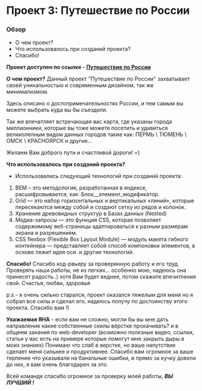 # Проект 3: Путешествие по России

### Обзор
* О чем проект?
* Что использовалось при созданий проекта?
* Спасибо!


**Проект доступен по ссылке - [Путешествие по России](https://ev9enn.github.io/russian-travel/)**


**О чем проект?**
Данный проект "Путешествие по России" захватывает своей уникальностью и современным дизайном, так же минимализмом. 

Здесь описано о достопримечательностях России, и тем самым вы можете выбрать куда вы бы съездили. 

Так же впечатляет встречающая вас карта, где указаны города миллионники, которые вы тоже можете посетить и удивиться великолепным видом данных городов такие как: ПЕРМЬ \ ТЮМЕНЬ \ ОМСК \ КРАСНОЯРСК и другие...

Желаем Вам доброго пути и счастливой дороги! =)

**Что использовалось при созданий проекта?**
* Использовались следующий технологий при  созданий проекта:
1. BEM – это методология, разработанная в яндексе, расшифровывается, как: Блок__элемент_модификатор.
2. Grid — это набор горизонтальных и вертикальных «линий», которые пересекаются между собой и создают сетку из рядов и колонок.
3. Хранение древовидных структур в Базах данных (Nested)
4. Медиа-запросы — это функция CSS, которая позволяет содержимому веб-страницы адаптироваться к разным размерам экрана и разрешениям.
5. CSS flexbox (Flexible Box Layout Module) — модуль макета гибкого контейнера — представляет собой способ компоновки элементов, в основе лежит идея оси.
и другие технологий.

**Спасибо!**
Спасибо код-рвьеру за проверянную работу и его труд.
Проверять наши работы, не из легких... особенно мою, надеюсь она принесет радость..) хотя Вам будет веднее, потом скажите впечитления свой. Счастья, любви, здоровья

p.s - я очень сильно старался, проект оказался тяжелым для меня но я собрал все силы и сделал его, надеюсь получу по достоинству этого проекта. Спасибо вам !)

**Уважаемая ЯНА** - если вам не сложно, могли бы вы мне дать направление какие собственные скилы вёрстке прокачивать? и в общеем занания по web-developer (возможно полезные видео, ссылки, статьи у вас есть на примере которые помогут мне закрыть дыры в моих знаниях) Понимаю что слаб в верстке, но ваше напутствие сделает меня сильнее и продуктивнее. Спасибо вам огромное за ваше терпение что указывали на банальные ошибки, и прямо за кучку довели до них, я вам очень благодарен за это. 

Всей команде спасибо огромное за проверку моей работы, ***ВЫ ЛУЧШИЙ !***